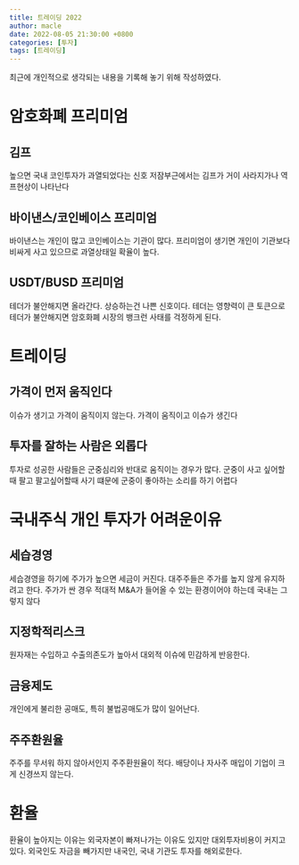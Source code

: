 ```yaml
---
title: 트레이딩 2022
author: macle
date: 2022-08-05 21:30:00 +0800
categories: [투자]
tags: [트레이딩]
---
```


최근에 개인적으로 생각되는 내용을 기록해 놓기 위해 작성하였다.

# 암호화폐 프리미엄
## 김프
높으면 국내 코인투자가 과열되었다는 신호 저잠부근에서는 김프가 거이 사라지가나 역프현상이 나타난다
## 바이낸스/코인베이스 프리미엄
바이낸스는 개인이 많고 코인베이스는 기관이 많다. 프리미엄이 생기면 개인이 기관보다 비싸게 사고 있으므로 과열상태일 확율이 높다.
## USDT/BUSD 프리미엄
테더가 불안해지면 올라간다. 상승하는건 나쁜 신호이다. 테더는 영향력이 큰 토큰으로 테더가 불안해지면 암호화폐 시장의 뱅크런 사태를 걱정하게 된다.

# 트레이딩
## 가격이 먼저 움직인다
이슈가 생기고 가격이 움직이지 않는다. 가격이 움직이고 이슈가 생긴다

## 투자를 잘하는 사람은 외롭다
투자로 성공한 사람들은 군중심리와 반대로 움직이는 경우가 많다. 군중이 사고 싶어할 때 팔고 팔고싶어할때 사기 떄문에 군중이 좋아하는 소리를 하기 어렵다

# 국내주식 개인 투자가 어려운이유
## 세습경영
세습경영을 하기에 주가가 높으면 세금이 커진다. 대주주들은 주가를 높지 않게 유지하려고 한다. 주가가 싼 경우 적대적 M&A가 들어올 수 있는 환경이어야 하는데 국내는 그렇지 않다
## 지정학적리스크
원자재는 수입하고 수출의존도가 높아서 대외적 이슈에 민감하게 반응한다.
## 금융제도
개인에게 불리한 공매도, 특히 불법공매도가 많이 일어난다.
## 주주환원율
주주를 무서워 하지 않아서인지 주주환원율이 적다. 배당이나 자사주 매입이 기업이 크게 신경쓰지 않는다.

# 환율
환율이 높아지는 이유는 외국자본이 빠져나가는 이유도 있지만 대외투자비용이 커지고 있다. 외국인도 자금을 빼가지만 내국인, 국내 기관도 투자를 해외로한다.